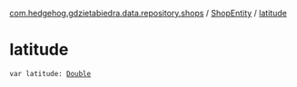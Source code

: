 [com.hedgehog.gdzietabiedra.data.repository.shops](../index.md) / [ShopEntity](index.md) / [latitude](./latitude.md)

# latitude

`var latitude: `[`Double`](https://kotlinlang.org/api/latest/jvm/stdlib/kotlin/-double/index.html)